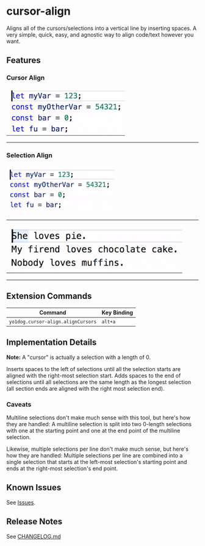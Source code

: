 # cursor-align

Aligns all of the cursors/selections into a vertical line by inserting spaces. A very simple, quick, easy, and agnostic way to align code/text however you want.


## Features

### Cursor Align

![test1](img/simpleO.gif)

---

### Selection Align

![test1](img/select1O.gif)

---

![test1](img/select2O.gif)

---


## Extension Commands

 Command                           | Key Binding
-----------------------------------|-------------
`yo1dog.cursor-align.alignCursors` | `alt+a`


## Implementation Details

**Note:** A "cursor" is actually a selection with a length of 0.

Inserts spaces to the left of selections until all the selection starts are aligned with the right-most selection start. Adds spaces to the end of selections until all selections are the same length as the longest selection (all section ends are aligned with the right most selection end).

### Caveats

Multiline selections don't make much sense with this tool, but here's how they are handled: A multiline selection is split into two 0-length selections with one at the starting point and one at the end point of the multiline selection.

Likewise, multiple selections per line don't make much sense, but here's how they are handled: Multiple selections per line are combined into a single selection that starts at the left-most selection's starting point and ends at the right-most selection's end point.


## Known Issues

See [Issues](https://github.com/yo1dog/vscode-cursor-align/issues).

## Release Notes

See [CHANGELOG.md](CHANGELOG.md)